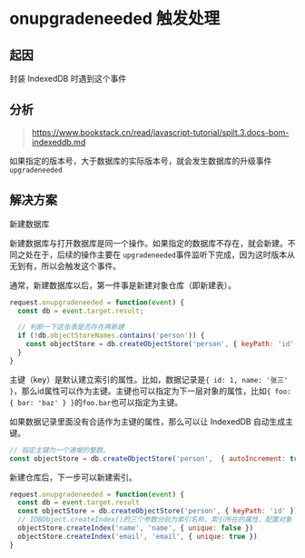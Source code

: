 # onupgradeneeded 触发处理

## 起因

封装 IndexedDB 时遇到这个事件

## 分析

> https://www.bookstack.cn/read/javascript-tutorial/spilt.3.docs-bom-indexeddb.md

如果指定的版本号，大于数据库的实际版本号，就会发生数据库的升级事件 `upgradeneeded`

## 解决方案

新建数据库

新建数据库与打开数据库是同一个操作。如果指定的数据库不存在，就会新建。不同之处在于，后续的操作主要在 `upgradeneeded`事件监听下完成，因为这时版本从无到有，所以会触发这个事件。

通常，新建数据库以后，第一件事是新建对象仓库（即新建表）。

```js
request.onupgradeneeded = function(event) {
  const db = event.target.result;

  // 判断一下这张表是否存在再新建
  if (!db.objectStoreNames.contains('person')) {
    const objectStore = db.createObjectStore('person', { keyPath: 'id' });
  }
}
```

主键（key）是默认建立索引的属性。比如，数据记录是`{ id: 1, name: '张三' }`，那么id属性可以作为主键。主键也可以指定为下一层对象的属性，比如`{ foo: { bar: 'baz' } }`的`foo.bar`也可以指定为主键。

如果数据记录里面没有合适作为主键的属性，那么可以让 IndexedDB 自动生成主键。

```js
// 指定主键为一个递增的整数。
const objectStore = db.createObjectStore('person',  { autoIncrement: true })
```

新建仓库后，下一步可以新建索引。

```js
request.onupgradeneeded = function(event) {
  const db = event.target.result
  const objectStore = db.createObjectStore('person', { keyPath: 'id' })
  // IDBObject.createIndex()的三个参数分别为索引名称、索引所在的属性、配置对象（说明该属性是否包含重复的值）。
  objectStore.createIndex('name', 'name', { unique: false })
  objectStore.createIndex('email', 'email', { unique: true })
}
```
